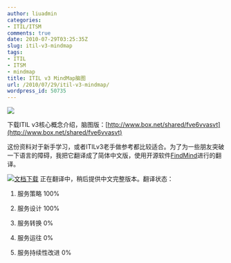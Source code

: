 ```yaml
---
author: liuadmin
categories:
- ITIL/ITSM
comments: true
date: 2010-07-29T03:25:35Z
slug: itil-v3-mindmap
tags:
- ITIL
- ITSM
- mindmap
title: ITIL v3 MindMap脑图
url: /2010/07/29/itil-v3-mindmap/
wordpress_id: 50735
---
```


[![](http://7bv9gn.com1.z0.glb.clouddn.com/wp-content/uploads/2010/07/6a00d83451f61c69e20133f2777037970b-800wi.jpg)](http://martinliu.cn/2010/07/itil-v3-mindmap.html/6a00d83451f61c69e20133f2777037970b-800wi/)

下载ITIL v3核心概念介绍，脑图版：[http://www.box.net/shared/fve6vvasvt](http://www.box.net/shared/fve6vvasvt)

这份资料对于新手学习，或者ITILv3老手做参考都比较适合。为了为一些朋友突破一下语言的障碍，我把它翻译成了简体中文版，使用开源软件[FindMind](http://freemind.sourceforge.net/)进行的翻译。


[![](http://7bv9gn.com1.z0.glb.clouddn.com/wp-content/uploads/2010/07/itil-v3-mindmap-300x222.jpg)](http://martinliu.cn/2010/07/itil-v3-mindmap.html/itil-v3-mindmap-2/)[文档下载](http://www.box.net/shared/m2rjcsereo) 正在翻译中，稍后提供中文完整版本。翻译状态：





	
  1. 服务策略 100%

	
  2. 服务设计 100%

	
  3. 服务转换 0%

	
  4. 服务运往 0%

	
  5. 服务持续性改进 0%


